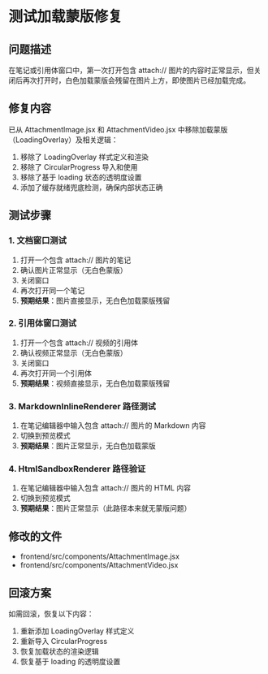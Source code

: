 # 测试加载蒙版修复

## 问题描述
在笔记或引用体窗口中，第一次打开包含 attach:// 图片的内容时正常显示，但关闭后再次打开时，白色加载蒙版会残留在图片上方，即使图片已经加载完成。

## 修复内容
已从 AttachmentImage.jsx 和 AttachmentVideo.jsx 中移除加载蒙版（LoadingOverlay）及相关逻辑：

1. 移除了 LoadingOverlay 样式定义和渲染
2. 移除了 CircularProgress 导入和使用
3. 移除了基于 loading 状态的透明度设置
4. 添加了缓存就绪兜底检测，确保内部状态正确

## 测试步骤

### 1. 文档窗口测试
1. 打开一个包含 attach:// 图片的笔记
2. 确认图片正常显示（无白色蒙版）
3. 关闭窗口
4. 再次打开同一个笔记
5. **预期结果**：图片直接显示，无白色加载蒙版残留

### 2. 引用体窗口测试
1. 打开一个包含 attach:// 视频的引用体
2. 确认视频正常显示（无白色蒙版）
3. 关闭窗口
4. 再次打开同一个引用体
5. **预期结果**：视频直接显示，无白色加载蒙版残留

### 3. MarkdownInlineRenderer 路径测试
1. 在笔记编辑器中输入包含 attach:// 图片的 Markdown 内容
2. 切换到预览模式
3. **预期结果**：图片正常显示，无白色加载蒙版

### 4. HtmlSandboxRenderer 路径验证
1. 在笔记编辑器中输入包含 attach:// 图片的 HTML 内容
2. 切换到预览模式
3. **预期结果**：图片正常显示（此路径本来就无蒙版问题）

## 修改的文件
- frontend/src/components/AttachmentImage.jsx
- frontend/src/components/AttachmentVideo.jsx

## 回滚方案
如需回滚，恢复以下内容：
1. 重新添加 LoadingOverlay 样式定义
2. 重新导入 CircularProgress
3. 恢复加载状态的渲染逻辑
4. 恢复基于 loading 的透明度设置